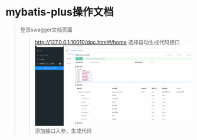 # mybatis-plus操作文档
>登录swagger文档页面
> >http://127.0.0.1:10010/doc.html#/home
> 选择自动生成代码接口
> ![img.png](img.png)
> > 添加接口入参，生成代码